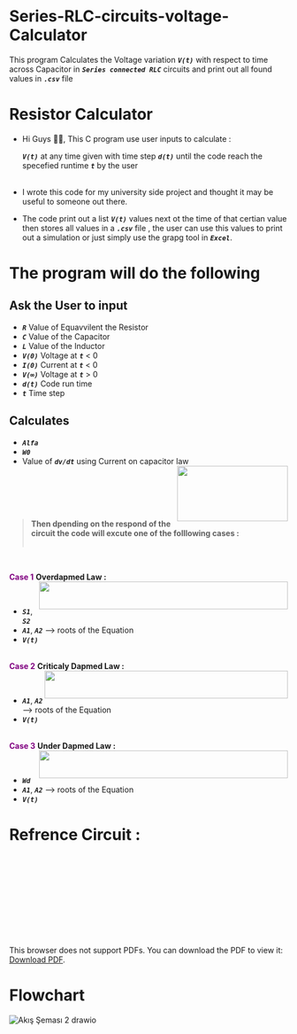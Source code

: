# Series-RLC-circuits-voltage-Calculator

This program Calculates the Voltage variation _**`V(t)`**_ with respect to time across Capacitor in _**`Series connected RLC`**_ circuits and print out all found values in _**`.csv`**_ file

# Resistor Calculator

- Hi Guys 🙋‍♂️, This C program use user inputs to calculate :

  _**`V(t)`**_ at any time given with time step _**`d(t)`**_ until the code reach the specefied runtime _**`t`**_ by the user
  <br />
  <br />

- I wrote this code for my university side project and thought it may be useful to someone out there.
- The code print out a list _**`V(t)`**_ values next ot the time of that certian value then stores all values in a _**`.csv`**_ file , the user can use this values to print out a simulation or just simply use the grapg tool in _**`Excel`**_.
  <br />

# The program will do the following

## Ask the User to input

- _**`R`**_ Value of Equavvilent the Resistor
- _**`C`**_ Value of the Capacitor
- _**`L`**_ Value of the Inductor
- _**`V(0)`**_ Voltage at _**`t`**_ < 0
- _**`I(0)`**_ Current at _**`t`**_ < 0
- _**`V(∞)`**_ Voltage at _**`t`**_ > 0
- _**`d(t)`**_ Code run time
- _**`t`**_ Time step

## Calculates

- _**`Alfa`**_
- _**`W0`**_
- Value of _**`dv/dt`**_ using Current on capacitor law
  <img align="right" width="200" height="100" src="https://www.electronics-tutorial.net/wp-content/uploads/2015/09/Cap24.png">

<br /> <br /> <br /> <br />

> **Then dpending on the respond of the circuit the code will excute one of the folllowing cases :**
> <br /> <br />

<br />

<span style="color:purple"> **Case 1** </span> **Overdapmed Law :**
<img align="right" width="450" height="50" src="https://user-images.githubusercontent.com/112458142/211697726-30b48d3b-b8e5-49e5-9649-d1af83231f76.png">

<br />

- _**`S1`**_, _**`S2`**_
- _**`A1`**_, _**`A2`**_ --> roots of the Equation
- _**`V(t)`**_
  <br /> <br />

<span style="color:purple">**Case 2** </span> **Criticaly Dapmed Law :**
<img align="right" width="440" height="50" src="https://user-images.githubusercontent.com/112458142/211697730-603db502-f6ea-4c9e-9371-914e7a8f1c9b.png">

<br />

- _**`A1`**_, _**`A2`**_ --> roots of the Equation
- _**`V(t)`**_
  <br /> <br />

<span style="color:purple"> **Case 3** </span> **Under Dapmed Law :**
<img align="right" width="450" height="50" src="https://user-images.githubusercontent.com/112458142/211697677-84fbf773-d998-4859-be2d-2e37160f8f04.png">

<br />

- _**`Wd`**_
- _**`A1`**_, _**`A2`**_ --> roots of the Equation
- _**`V(t)`**_

# Refrence Circuit :

<object data="https://s3.us-west-2.amazonaws.com/secure.notion-static.com/1f7dd5c4-47c5-46f6-82d1-ec3f44e9838c/Refrence_Crcut.pdf?X-Amz-Algorithm=AWS4-HMAC-SHA256&X-Amz-Content-Sha256=UNSIGNED-PAYLOAD&X-Amz-Credential=AKIAT73L2G45EIPT3X45%2F20230111%2Fus-west-2%2Fs3%2Faws4_request&X-Amz-Date=20230111T014021Z&X-Amz-Expires=86400&X-Amz-Signature=eb0b7fd1cfac2f3302d6fc7d340f516093cc32c437a51144b18c6c6aacc85bdd&X-Amz-SignedHeaders=host&response-content-disposition=filename%3D%22Refrence%2520C%25C4%25B1rcu%25C4%25B1t.pdf%22&x-id=GetObject" type="application/pdf" width="200px" height="100px">
    <embed src="https://s3.us-west-2.amazonaws.com/secure.notion-static.com/1f7dd5c4-47c5-46f6-82d1-ec3f44e9838c/Refrence_Crcut.pdf?X-Amz-Algorithm=AWS4-HMAC-SHA256&X-Amz-Content-Sha256=UNSIGNED-PAYLOAD&X-Amz-Credential=AKIAT73L2G45EIPT3X45%2F20230111%2Fus-west-2%2Fs3%2Faws4_request&X-Amz-Date=20230111T014021Z&X-Amz-Expires=86400&X-Amz-Signature=eb0b7fd1cfac2f3302d6fc7d340f516093cc32c437a51144b18c6c6aacc85bdd&X-Amz-SignedHeaders=host&response-content-disposition=filename%3D%22Refrence%2520C%25C4%25B1rcu%25C4%25B1t.pdf%22&x-id=GetObject">
        <p>This browser does not support PDFs. You can download the PDF to view it: <a href="https://s3.us-west-2.amazonaws.com/secure.notion-static.com/1f7dd5c4-47c5-46f6-82d1-ec3f44e9838c/Refrence_Crcut.pdf?X-Amz-Algorithm=AWS4-HMAC-SHA256&X-Amz-Content-Sha256=UNSIGNED-PAYLOAD&X-Amz-Credential=AKIAT73L2G45EIPT3X45%2F20230111%2Fus-west-2%2Fs3%2Faws4_request&X-Amz-Date=20230111T014021Z&X-Amz-Expires=86400&X-Amz-Signature=eb0b7fd1cfac2f3302d6fc7d340f516093cc32c437a51144b18c6c6aacc85bdd&X-Amz-SignedHeaders=host&response-content-disposition=filename%3D%22Refrence%2520C%25C4%25B1rcu%25C4%25B1t.pdf%22&x-id=GetObject">Download PDF</a>.</p>
    </embed>
</object>

# Flowchart

![Akış Şeması 2 drawio](https://user-images.githubusercontent.com/112458142/211697847-23652435-704b-49f2-bda9-0a04bbf82823.png)
